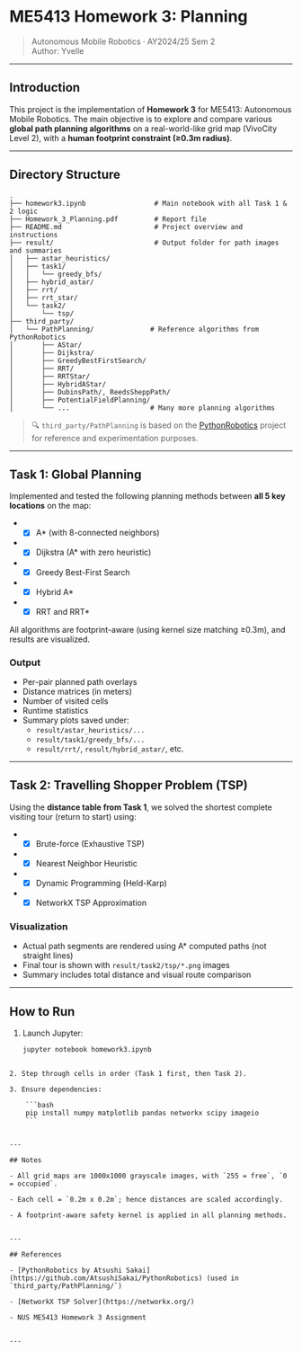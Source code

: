 
# ME5413 Homework 3: Planning

> Autonomous Mobile Robotics · AY2024/25 Sem 2  
> Author: Yvelle 

---

## Introduction

This project is the implementation of **Homework 3** for ME5413: Autonomous Mobile Robotics. The main objective is to explore and compare various **global path planning algorithms** on a real-world-like grid map (VivoCity Level 2), with a **human footprint constraint (≥0.3m radius)**.

---

##  Directory Structure

```
.
├── homework3.ipynb                 # Main notebook with all Task 1 & 2 logic
├── Homework_3_Planning.pdf         # Report file
├── README.md                       # Project overview and instructions
├── result/                         # Output folder for path images and summaries
│   ├── astar_heuristics/
│   ├── task1/
│   │   └── greedy_bfs/
│   ├── hybrid_astar/
│   ├── rrt/
│   ├── rrt_star/
│   └── task2/
│       └── tsp/
├── third_party/
│   └── PathPlanning/              # Reference algorithms from PythonRobotics
│       ├── AStar/
│       ├── Dijkstra/
│       ├── GreedyBestFirstSearch/
│       ├── RRT/
│       ├── RRTStar/
│       ├── HybridAStar/
│       ├── DubinsPath/, ReedsSheppPath/
│       ├── PotentialFieldPlanning/
│       └── ...                    # Many more planning algorithms

```

> 🔍 `third_party/PathPlanning` is based on the [PythonRobotics](https://github.com/AtsushiSakai/PythonRobotics) project for reference and experimentation purposes.

---

## Task 1: Global Planning

Implemented and tested the following planning methods between **all 5 key locations** on the map:

- - [x]  A* (with 8-connected neighbors)
- - [x] Dijkstra (A* with zero heuristic)
- - [x] Greedy Best-First Search
- - [x] Hybrid A*
- - [x] RRT and RRT\*

All algorithms are footprint-aware (using kernel size matching ≥0.3m), and results are visualized.

### Output

- Per-pair planned path overlays
- Distance matrices (in meters)
- Number of visited cells
- Runtime statistics
- Summary plots saved under:
  - `result/astar_heuristics/...`
  - `result/task1/greedy_bfs/...`
  - `result/rrt/`, `result/hybrid_astar/`, etc.

---

## Task 2: Travelling Shopper Problem (TSP)

Using the **distance table from Task 1**, we solved the shortest complete visiting tour (return to start) using:

- - [x] Brute-force (Exhaustive TSP)
- - [x] Nearest Neighbor Heuristic
- - [x] Dynamic Programming (Held-Karp)
- - [x] NetworkX TSP Approximation

### Visualization

- Actual path segments are rendered using A* computed paths (not straight lines)
- Final tour is shown with `result/task2/tsp/*.png` images
- Summary includes total distance and visual route comparison

---

## How to Run

1. Launch Jupyter:
   ```bash
   jupyter notebook homework3.ipynb
```

2. Step through cells in order (Task 1 first, then Task 2).
    
3. Ensure dependencies:
    
    ```bash
    pip install numpy matplotlib pandas networkx scipy imageio
    ```
    

---

## Notes

- All grid maps are 1000x1000 grayscale images, with `255 = free`, `0 = occupied`.
    
- Each cell = `0.2m x 0.2m`; hence distances are scaled accordingly.
    
- A footprint-aware safety kernel is applied in all planning methods.
    

---

## References

- [PythonRobotics by Atsushi Sakai](https://github.com/AtsushiSakai/PythonRobotics) (used in `third_party/PathPlanning/`)
    
- [NetworkX TSP Solver](https://networkx.org/)
    
- NUS ME5413 Homework 3 Assignment
    

---

